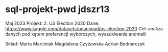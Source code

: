 # sql-projekt-pwd jdszr13
Maj 2023
Projekt: 
2. US Election 2020
Dane: https://www.kaggle.com/datasets/unanimad/us-election-2020
Cel: analiza danych pod kątem preferencji wyborczych, wyszukiwanie anomalii

Skład:
Marta Marciniak
Magdalena Czyżewska
Adrian Bednarczyk
